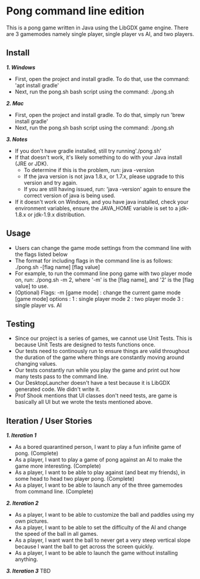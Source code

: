 # Pong command line edition
This is a pong game written in Java using the LibGDX game engine. There are 3 gamemodes namely single player, single player vs AI, and two players. 

## Install
***1. Windows***

- First, open the project and install gradle. To do that, use the command: 'apt install gradle'
- Next, run the pong.sh bash script using the command: ./pong.sh

***2. Mac***
- First, open the project and install gradle. To do that, simply run 'brew install gradle'
- Next, run the pong.sh bash script using the command: ./pong.sh

***3. Notes***
- If you don't have gradle installed, still try running'./pong.sh'
- If that doesn't work, it's likely something to do with your Java install (JRE or JDK).
    - To determine if this is the problem, run: java -version
    - If the java version is not java 1.8.x, or 1.7.x, please upgrade to this version and try again.
    - If you are still having issued, run: 'java -version' again to ensure the correct version of java is being used.
- If it doesn't work on Windows, and you have java installed, check your environment variables, ensure the JAVA_HOME variable is set to a jdk-1.8.x or jdk-1.9.x distribution. 


## Usage 
- Users can change the game mode settings from the command line with the flags listed below 
- The format for including flags in the command line is as follows: ./pong.sh -[flag name] [flag value]
- For example, to run the command line pong game with two player mode on, run: ./pong.sh -m 2, where '-m' is the [flag name], and '2' is the [flag value] to use. 
- (Optional) Flags: 
    -m [game mode] : change the current game mode
        [game mode] options : 
            1 : single player mode 
            2 : two player mode 
            3 : single player vs. AI 
            
## Testing
- Since our project is a series of games, we cannot use Unit Tests. This is because Unit Tests are designed to tests functions once.
- Our tests need to continously run to ensure things are valid throughout the duration of the game where things are constantly moving around changing values. 
- Our tests constantly run while you play the game and print out how many tests pass to the command line. 
- Our DesktopLauncher doesn't have a test because it is LibGDX generated code. We didn't write it. 
- Prof Shook mentions that UI classes don't need tests, are game is basically all UI but we wrote the tests mentioned above. 

## Iteration / User Stories
***1. Iteration 1***
- As a bored quarantined person, I want to play a fun infinite game of pong. (Complete)
- As a player, I want to play a game of pong against an AI to make the game more interesting. (Complete)
- As a player, I want to be able to play against (and beat my friends), in some head to head two player pong. (Complete)
- As a player, I want to be able to launch any of the three gamemodes from command line. (Complete)


***2. Iteration 2***
- As a player, I want to be able to customize the ball and paddles using my own pictures.
- As a player, I want to be able to set the difficulty of the AI and change the speed of the ball in all games.
- As a player, I want want the ball to never get a very steep vertical slope because I want the ball to get across the screen quickly.
- As a player, I want to be able to launch the game without installing anything. 

***3. Iteration 3***
TBD
